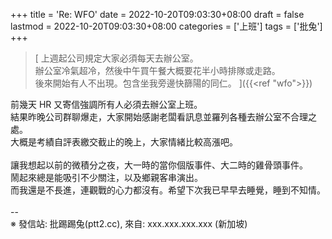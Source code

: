 +++
title = 'Re: WFO'
date = 2022-10-20T09:03:30+08:00
draft = false
lastmod = 2022-10-20T09:03:30+08:00
categories = ['上班']
tags = ['批兔']
+++
> [
上週起公司規定大家必須每天去辦公室。<br>
辦公室冷氣超冷，然後中午買午餐大概要花半小時排隊或走路。<br>
後來開始有人不出現。包含坐我旁邊快篩陽的同仁。
]({{<ref "wfo">}})

前幾天 HR 又寄信強調所有人必須去辦公室上班。<br>
結果昨晚公司群聊爆走，大家開始感謝老闆看訊息並羅列各種去辦公室不合理之處。<br>
大概是考績自評表繳交截止的晚上，大家情緒比較高漲吧。<br>
<br>
讓我想起以前的微積分之夜，大一時的當你個版事件、大二時的雞骨頭事件。<br>
鬧起來總是能吸引不少關注，以及鄉親客串演出。<br>
而我還是不長進，連觀戰的心力都沒有。希望下次我已早早去睡覺，睡到不知情。<br>
<br>
--<br>
※ 發信站: 批踢踢兔(ptt2.cc), 來自: xxx.xxx.xxx.xxx (新加坡)<br>
